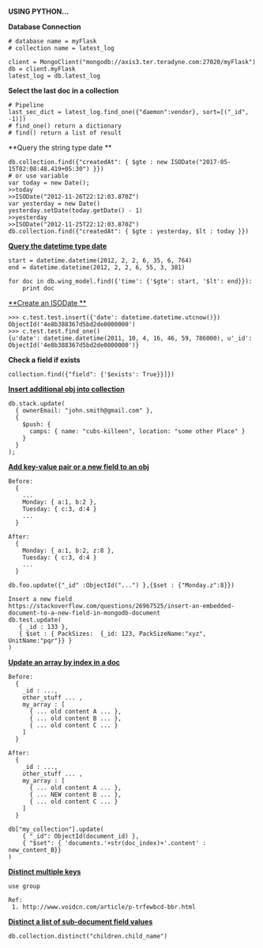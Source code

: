 **USING PYTHON...**

**Database Connection**

```
# database name = myFlask
# collection name = latest_log

client = MongoClient("mongodb://axis3.ter.teradyne.com:27020/myFlask")
db = client.myFlask
latest_log = db.latest_log
```

**Select the last doc in a collection**

```
# Pipeline
last_sec_dict = latest_log.find_one({"daemon":vendor}, sort=[("_id", -1)])
# find_one() return a dictionary
# find() return a list of result
```

**Query the string type date **

```
db.collection.find({"createdAt": { $gte : new ISODate("2017-05-15T02:08:48.419+05:30") }})
# or use variable
var today = new Date();
>>today
>>ISODate("2012-11-26T22:12:03.870Z")
var yesterday = new Date()
yesterday.setDate(today.getDate() - 1)
>>yesterday
>>ISODate("2012-11-25T22:12:03.870Z")
db.collection.find({"createdAt": { $gte : yesterday, $lt : today }})
```

[**Query the datetime type date**](https://stackoverflow.com/questions/11957595/mongodb-pymongo-query-with-datetime)

```
start = datetime.datetime(2012, 2, 2, 6, 35, 6, 764)
end = datetime.datetime(2012, 2, 2, 6, 55, 3, 381)

for doc in db.wing_model.find({'time': {'$gte': start, '$lt': end}}):
    print doc
```

[**Create an ISODate **](https://stackoverflow.com/questions/7651064/create-an-isodate-with-pymongo)

```
>>> c.test.test.insert({'date': datetime.datetime.utcnow()})
ObjectId('4e8b388367d5bd2de0000000')
>>> c.test.test.find_one()
{u'date': datetime.datetime(2011, 10, 4, 16, 46, 59, 786000), u'_id': ObjectId('4e8b388367d5bd2de0000000')}
```

**Check a field if exists**

```
collection.find({"field": {'$exists': True}}]})
```

[**Insert additional obj into collection**](https://stackoverflow.com/questions/17288439/mongodb-how-to-insert-additional-object-into-object-collection)

```
db.stack.update(
  { ownerEmail: "john.smith@gmail.com" },
  {
    $push: {
      camps: { name: "cubs-killeen", location: "some other Place" }
    }
  }
);
```

[**Add key-value pair or a new field to an obj**](https://stackoverflow.com/questions/38887155/how-to-add-key-value-pair-to-object-in-mongodb)

```
Before:
  {
    ...
    Monday: { a:1, b:2 },
    Tuesday: { c:3, d:4 }
    ...
  }

After:
  {
    Monday: { a:1, b:2, z:8 },
    Tuesday: { c:3, d:4 }
    ...
  }

db.foo.update({"_id" :ObjectId("...") },{$set : {"Monday.z":8}})

Insert a new field
https://stackoverflow.com/questions/26967525/insert-an-embedded-document-to-a-new-field-in-mongodb-document
db.test.update(
   { _id : 133 },
   { $set : { PackSizes:  {_id: 123, PackSizeName:"xyz", UnitName:"pqr"}} }
)
```

[**Update an array by index in a doc**](https://stackoverflow.com/questions/11372065/mongodb-how-do-i-update-a-single-subelement-in-an-array-referenced-by-the-inde)

```
Before:
  {
    _id : ...,
    other_stuff ... ,
    my_array : [
      { ... old content A ... },
      { ... old content B ... },
      { ... old content C ... }
    ]
  }

After:
  {
    _id : ...,
    other_stuff ... ,
    my_array : [
      { ... old content A ... },
      { ... NEW content B ... },
      { ... old content C ... }
    ]
  }

db["my_collection"].update(
    { "_id": ObjectId(document_id) },
    { "$set": { 'documents.'+str(doc_index)+'.content' : new_content_B}}
)
```

[**Distinct multiple keys**](https://stackoverflow.com/questions/11973725/how-to-efficiently-perform-distinct-with-multiple-keys)

```
use group

Ref:
 1. http://www.voidcn.com/article/p-trfewbcd-bbr.html
```

[**Distinct a list of sub-document field values**](https://stackoverflow.com/questions/16155266/mongodb-how-to-get-distinct-list-of-sub-document-field-values)

```
db.collection.distinct("children.child_name")
```



